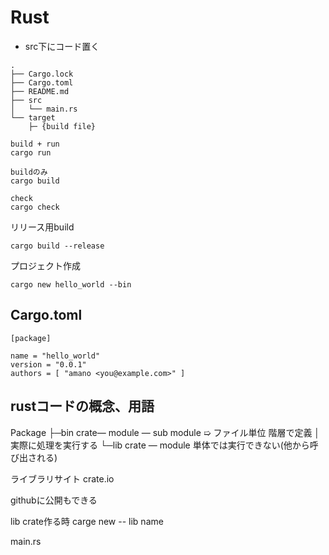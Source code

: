 # Rust

- src下にコード置く

```
.
├── Cargo.lock
├── Cargo.toml
├── README.md
├── src
│   └── main.rs
└── target
    ├─ {build file}
```



```
build + run
cargo run

buildのみ
cargo build

check
cargo check
```

リリース用build

```
cargo build --release
```

プロジェクト作成
```
cargo new hello_world --bin
```

## Cargo.toml

```
[package]

name = "hello_world"
version = "0.0.1"
authors = [ "amano <you@example.com>" ]
```


## rustコードの概念、用語
Package
    ├─bin crate― module ― sub module
                  ➯ ファイル単位 階層で定義
    │           実際に処理を実行する
    └─lib crate ― module
        単体では実行できない(他から呼び出される)
        
ライブラリサイト
crate.io

githubに公開もできる

lib crate作る時
carge new -- lib name

main.rs

